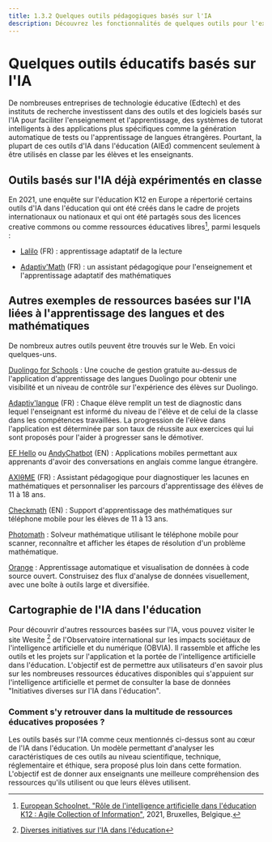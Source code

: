 ```yaml
---
title: 1.3.2 Quelques outils pédagogiques basés sur l'IA
description: Découvrez les fonctionnalités de quelques outils pour l'expérimentation.
---
```

# Quelques outils éducatifs basés sur l'IA
De nombreuses entreprises de technologie éducative (Edtech) et des instituts de recherche investissent dans des outils et des logiciels basés sur l'IA pour faciliter l'enseignement et l'apprentissage, des systèmes de tutorat intelligents à des applications plus spécifiques comme la génération automatique de tests ou l'apprentissage de langues étrangères. Pourtant, la plupart de ces outils d'IA dans l'éducation (AIEd) commencent seulement à être utilisés en classe par les élèves et les enseignants.

## Outils basés sur l'IA déjà expérimentés en classe

En 2021, une enquête sur l'éducation K12 en Europe a répertorié certains outils d'IA dans l'éducation qui ont été créés dans le cadre de projets internationaux ou nationaux et qui ont été partagés sous des licences creative commons ou comme ressources éducatives libres[^1], parmi lesquels :

- [Lalilo](https://p2ia.lalilo.com/) (FR) : apprentissage adaptatif de la lecture

- [Adaptiv'Math](https://www.adaptivmath.fr/) (FR) : un assistant pédagogique pour l'enseignement et l'apprentissage adaptatif des mathématiques

## Autres exemples de ressources basées sur l'IA liées à l'apprentissage des langues et des mathématiques
De nombreux autres outils peuvent être trouvés sur le Web. En voici quelques-uns.

[Duolingo for Schools](https://schools.duolingo.com) : Une couche de gestion gratuite au-dessus de l'application d'apprentissage des langues Duolingo pour obtenir une visibilité et un niveau de contrôle sur l'expérience des élèves sur Duolingo.

[Adaptiv'langue](https://specimen.adaptivlangue.evidenceb.com/) (FR) : Chaque élève remplit un test de diagnostic dans lequel l'enseignant est informé du niveau de l'élève et de celui de la classe dans les compétences travaillées. La progression de l'élève dans l'application est déterminée par son taux de réussite aux exercices qui lui sont proposés pour l'aider à progresser sans le démotiver.

[EF Hello](https://www.hello.ef.com/) ou [AndyChatbot](https://andychatbot.com/) (EN) : Applications mobiles permettant aux apprenants d'avoir des conversations en anglais comme langue étrangère.

[AXIθME](https://axiome.ai/) (FR) : Assistant pédagogique pour diagnostiquer les lacunes en mathématiques et personnaliser les parcours d'apprentissage des élèves de 11 à 18 ans.

[Checkmath](https://checkmath.com/) (EN) : Support d'apprentissage des mathématiques sur téléphone mobile pour les élèves de 11 à 13 ans.

[Photomath](https://photomath.com) : Solveur mathématique utilisant le téléphone mobile pour scanner, reconnaître et afficher les étapes de résolution d'un problème mathématique.

[Orange](https://orangedatamining.com/) : Apprentissage automatique et visualisation de données à code source ouvert. Construisez des flux d'analyse de données visuellement, avec une boîte à outils large et diversifiée.

## Cartographie de l'IA dans l'éducation
Pour découvrir d'autres ressources basées sur l'IA, vous pouvez visiter le site Wesite [^2] de l'Observatoire international sur les impacts sociétaux de l'intelligence artificielle et du numérique (OBVIA). Il rassemble et affiche les outils et les projets sur l'application et la portée de l'intelligence artificielle dans l'éducation. L'objectif est de permettre aux utilisateurs d'en savoir plus sur les nombreuses ressources éducatives disponibles qui s'appuient sur l'intelligence artificielle et permet de consulter la base de données "Initiatives diverses sur l'IA dans l'éducation".

### Comment s'y retrouver dans la multitude de ressources éducatives proposées ?
Les outils basés sur l'IA comme ceux mentionnés ci-dessus sont au cœur de l'IA dans l'éducation. Un modèle permettant d'analyser les caractéristiques de ces outils au niveau scientifique, technique, réglementaire et éthique, sera proposé plus loin dans cette formation. L'objectif est de donner aux enseignants une
meilleure compréhension des ressources qu'ils utilisent ou que leurs élèves utilisent.

[^1]: [European Schoolnet. "Rôle de l'intelligence artificielle dans l'éducation K12 : Agile Collection of Information"](http://resetedu.eu/wp-content/uploads/2021/11/4.-LIDIJA-KRALJ-Group-Discussion.pdf), 2021, Bruxelles, Belgique.

[^2]: [Diverses initiatives sur l'IA dans l'éducation](https://cartographieia.ca/en)
